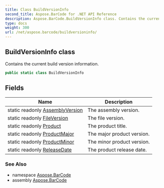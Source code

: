 ```yaml
---
title: Class BuildVersionInfo
second_title: Aspose.BarCode for .NET API Reference
description: Aspose.BarCode.BuildVersionInfo class. Contains the current build version information
type: docs
weight: 300
url: /net/aspose.barcode/buildversioninfo/
---
```

## BuildVersionInfo class

Contains the current build version information.

```csharp
public static class BuildVersionInfo
```

## Fields

| Name | Description |
| --- | --- |
| static readonly [AssemblyVersion](../../aspose.barcode/buildversioninfo/assemblyversion/) | The assembly version. |
| static readonly [FileVersion](../../aspose.barcode/buildversioninfo/fileversion/) | The file version. |
| static readonly [Product](../../aspose.barcode/buildversioninfo/product/) | The product title. |
| static readonly [ProductMajor](../../aspose.barcode/buildversioninfo/productmajor/) | The major product version. |
| static readonly [ProductMinor](../../aspose.barcode/buildversioninfo/productminor/) | The minor product version. |
| static readonly [ReleaseDate](../../aspose.barcode/buildversioninfo/releasedate/) | The product release date. |

### See Also

* namespace [Aspose.BarCode](../../aspose.barcode/)
* assembly [Aspose.BarCode](../../)


